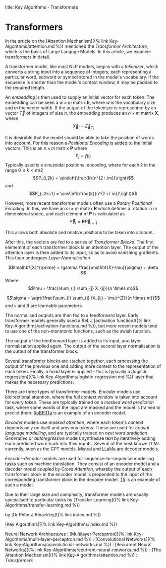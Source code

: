title: Key Algorithms - Transformers

# Transformers

In the article on the [Attention Mechanism]({% link Key-Algorithms/attention.md %}) mentioned the *Transformer Architecture*, which is the basis of Large Languge Models. In this article, we examine transformers in detail.

A transformer model, like most NLP models, begins with a *tokenizer*, which converts a string input into a sequence of integers, each representing a particular word, subword or symbol stored in the model's vocabulary. If the sequence is shorter than the model's context window, it may be padded to the required length.

An *embedding* is then used to supply an initial vector for each token. The embedding can be seen a $w \times m$ matrix $\mathbf{E}$, where $w$ is the vocabulary size and $m$ the vector width. If the output of the tokenizer is represented by an vector $\vec{T}$ of integers of size $n$, the embedding produces an $n \times m$ matrix $\mathbf{X}$, where
$$\vec{X}_{i} = \vec{E}_{T_{i}}$$

It is desirable that the model should be able to take the position of words into account. For this reason a *Positional Encoding* is added to the initial vectors. This is an $n \times m$ matrix $\mathbf{P}$ where 
$$P_{i} = f(i)$$
Typically used is a sinusoidal positional encoding, where for each $k$ in the range $0 \le k < m/2$
$$P_{i,2k} = \sin\left(\frac{k}{n^{2 i /m}}\right)$$ and
$$P_{i,2k+1} = \cos\left(\frac{k}{n^{2 i / m}}\right)$$

However, more recent transformer models often use a *Rotary Positional Encoding*. In this, we have an $m \times m$ matrix $\mathbf{R}$ which defines a rotation in $m$ dimensional space, and each element of $\mathbf{P}$ is calculated as
$$\vec{P}_{i} = \mathbf{R} \vec{P}_{i-1}$$

This allows both absolute and relative positions to be taken into account.

After this, the vectors are fed to a series of *Transformer Blocks*. The first elememnt of each transformer block is an attention layer. The output of the attention layer is then added to its input, so as to avoid vanishing gradients. This then undergoes *Layer Normalisation*

$$\mathbf{X}^{\prime} =  \gamma \frac{\mathbf{X}-\mu}{\sigma} + \beta $$
Where 
$$\mu = \frac{\sum_{i} \sum_{j} X_{ij}}{n \times m}$$

$$\sigma = \sqrt{\frac{\sum_{i} \sum_{j} (X_{ij} - \mu)^{2}}{n \times m}}$$
and $\gamma$ and $\beta$ are learnable parameters

The normalised outputs are then fed to a feedforward layer. Early transformer models generally used a ReLU [activation function]({% link Key-Algorithms/activation-functions.md %}), but more recent models tend to use one of the non-monotonic functions, such as the swish function.

The output of the feedforward layer is added to its input, and layer normalisation applied again. The output of the second layer normalisation is the output of the transformer block.

Several transformer blocks are stacked together, each processing the output of the previous one and adding more context to the representation of each token. Finally, a *head* layer is applied - this is typically a [logistic regression]({% link Key-Algorithms/logistic-regression.md %}) layer that makes the necessary predictions.

There are three types of transformer models. *Encoder* models use bidirectional attention, where the full context window is taken into account for every token. These are typically trained on a *masked word prediction* task, where some words of the input are masked and the model is trained to predict them. [RoBERTa](https://huggingface.co/docs/transformers/model_doc/roberta) is an example of an encoder model.

*Decoder* models use *masked attention*, where each token's context depends only on itself and previous tokens. These are used for *causal language modelling*, and are typically trained on *next word prediction*. *Generative* or *autoregressive* models synthesize text by iteratively adding each predicted word back into their inputs. Several of the best known LLMs currently, sucn as the GPT models, [Mistral](https://huggingface.co/mistralai/Mistral-7B-Instruct-v0.3) and [LLaMa](https://huggingface.co/meta-llama/Meta-Llama-3-8B) are decoder models.

*Encoder-decoder* models are used for sequence-to-sequence modelling tasks such as machine translation. They consist of an encoder model and a decoder model coupled by *Cross Attention*, whereby the output of each transformer block in the encoder model is prepended to the input of the corresponding transformer block in the decoder model. [T5](https://huggingface.co/google/t5-v1_1-xxl) is an example of such a model.

Due to their large size and complexity, transformer models are usually specialised to particular tasks by [Transfer Learning]({% link Key-Algorithms/transfer-learning.md %})

by [Dr Peter J Bleackley]({% link index.md %})

[Key Algorithms]({% link Key-Algorithms/index.md %})

Neural Network Architectures
: [Multilayer Perceptron]({% link Key-Algorithms/multi-layer-perceptron.md %})
: [Convolutional Networks]({% link Key-Algorithms/convolutional-networks.md %})
: [Recurrent Neural Networks]({% link Key-Algorithms/recurrent-neural-networks.md %})
: [The Attention Mechanism]({% link Key-Algorithms/attention.md %})
: *Transformers*
